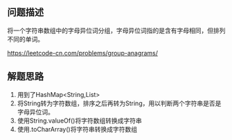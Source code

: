 ## 问题描述
将一个字符串数组中的字母异位词分组，字母异位词指的是含有字母相同，但排列不同的单词。

https://leetcode-cn.com/problems/group-anagrams/

## 解题思路
1. 用到了HashMap<String,List<String>>
2. 将String转为字符数组，排序之后再转为String，用以判断两个字符串是否是字母异位词。
3. 使用String.valueOf()将字符数组转换成字符串
4. 使用.toCharArray()将字符串转换成字符数组
